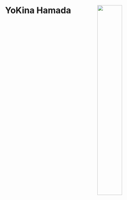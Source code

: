 # YoKina Hamada <img src="https://cdn.discordapp.com/attachments/863056311569481729/871394565117055046/logo.png" width="40%" align="right">


